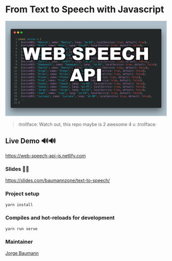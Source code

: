 # From Text to Speech with Javascript

![main](./src/img/main.png)

> :trollface: Watch out, this repo maybe is 2 awesome 4 u :trollface:

## Live Demo 🔊🔊
https://web-speech-api-js.netlify.com


### Slides 📝📝
https://slides.com/baumannzone/text-to-speech/


### Project setup
```
yarn install
```

### Compiles and hot-reloads for development
```
yarn run serve
```


### Maintainer
[Jorge Baumann](https://twitter.com/baumannzone)
